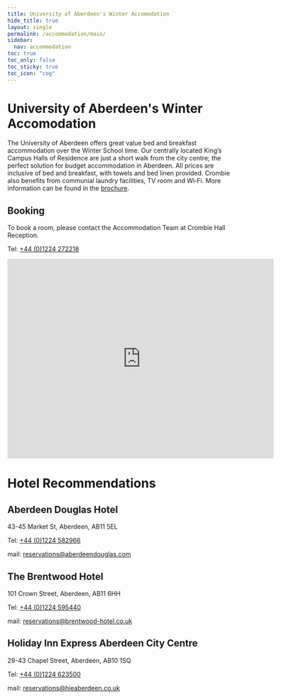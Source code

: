 ```yaml
---
title: University of Aberdeen's Winter Accomodation
hide_title: true
layout: single
permalink: /accommodation/main/
sidebar:
  nav: accommodation
toc: true
toc_only: false
toc_sticky: true
toc_icon: "cog"
---
```


<h1>University of Aberdeen's Winter Accomodation</h1>

The University of Aberdeen offers great value bed and breakfast accommodation over the Winter School time. Our centrally located King’s Campus Halls of Residence are just a short walk from the city centre; the perfect solution for budget accommodation in Aberdeen. All prices are inclusive of bed and breakfast, with towels and bed linen provided. Crombie also benefits from communial laundry facilities, TV room and Wi‑Fi. More information can be found in the [brochure](../../downloads/accommodation.pdf).

## Booking

To book a room, please contact the Accommodation Team at Crombie Hall Reception.

Tel: [+44 (0)1224 272218](tel:+441224272218)

<iframe src="https://www.google.com/maps/embed?pb=!1m28!1m12!1m3!1d2163.431561301394!2d-2.1052248020372084!3d57.16387267884487!2m3!1f0!2f0!3f0!3m2!1i1024!2i768!4f13.1!4m13!1i0!3e6!4m4!1s0x48840e05719617d7%3A0x657058158bd7db91!3m2!1d57.1648217!2d-2.1039434999999997!4m5!1s0x48840e0e52e5afe1%3A0x6cdb2cae65f8f51a!2sCrombie+Johnston+Hall+of+Residence%2C+College+Bounds%2C+Aberdeen!3m2!1d57.162912999999996!2d-2.102779!5e0!3m2!1sen!2suk!4v1426173904135" width="600" height="450" frameborder="0" style="border:0"></iframe>

<h1>Hotel Recommendations</h1>

## Aberdeen Douglas Hotel

43-45 Market St, Aberdeen, AB11 5EL

Tel: [+44 (0)1224 582966](tel:+441224582966)

mail: [reservations@aberdeendouglas.com](mailto:reservations@aberdeendouglas.com)

## The Brentwood Hotel

101 Crown Street, Aberdeen, AB11 6HH

Tel: [+44 (0)1224 595440](tel:+441224595440)

mail: [reservations@brentwood-hotel.co.uk](mailto:reservations@brentwood-hotel.co.uk)

## Holiday Inn Express Aberdeen City Centre

29-43 Chapel Street, Aberdeen, AB10 1SQ

Tel: [+44 (0)1224 623500](tel:+441224623500)

mail: [reservations@hieaberdeen.co.uk](mailto:reservations@hieaberdeen.co.uk)
